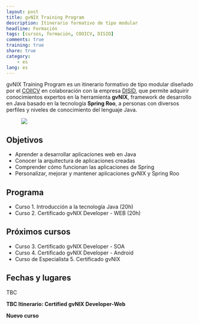 ```yaml
---
layout: post
title: gvNIX Training Program
description: Itinerario formativo de tipo modular
headline: Formación
tags: [cursos, formación, COOICV, DISID]
comments: true
training: true
share: true
category:
    - es
lang: es
---
```


gvNIX Training Program es un itinerario formativo de tipo modular diseñado por
el [COIICV](http://www.coiicv.org/) en colaboración con la empresa [DISID](http://disid.com),
que permite adquirir conocimientos expertos en la herramienta **gvNIX**,
framework de desarrollo en Java basado en la tecnología **Spring Roo**,
a personas con diversos perfiles y niveles de conocimiento del lenguaje Java.


<figure>
  <img src="{{ site.url }}/images/post/gvnix-training.jpg">
</figure>

## Objetivos

* Aprender a desarrollar aplicaciones web en Java
* Conocer la arquitectura de aplicaciones creadas
* Comprender cómo funcionan las aplicaciones de Spring
* Personalizar, mejorar y mantener aplicaciones gvNIX y Spring Roo

## Programa

* Curso 1. Introducción a la tecnología Java (20h)
* Curso 2. Certificado gvNIX Developer - WEB (20h)

## Próximos cursos

* Curso 3. Certificado gvNIX Developer - SOA
* Curso 4. Certificado gvNIX Developer - Android
* Curso de Especialista 5. Certificado gvNIX

## Fechas y lugares

TBC


**TBC Itinerario: Certified gvNIX Developer-Web**

**Nuevo curso**
